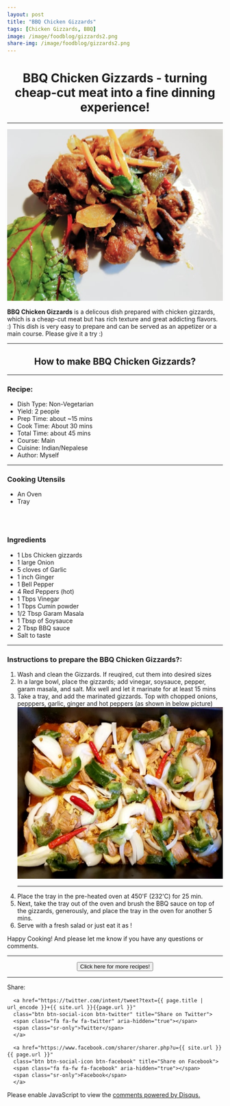 ```yaml
---
layout: post
title: "BBQ Chicken Gizzards"
tags: [Chicken Gizzards, BBQ]
image: /image/foodblog/gizzards2.png
share-img: /image/foodblog/gizzards2.png
---
```


<center><h1> BBQ Chicken Gizzards - turning cheap-cut meat into a fine dinning experience! </h1> </center>
<hr>
<center> <img src="/image/foodblog/gizzards2.png" width="auto" height="400"></center>

__BBQ Chicken Gizzards__  is a delicous dish prepared with chicken gizzards, which is a cheap-cut meat but has rich texture and great addicting flavors. :) This dish is very easy to prepare and can be served as an appetizer or a main course.  Please give it a try :)
<hr>

<center><h2> How to make BBQ Chicken Gizzards?</h2></center>
<hr>

<h3> Recipe: </h3>

<ul>
  <li> Dish Type: Non-Vegetarian </li>
  <li> Yield: 2 people </li>
  <li> Prep Time: about ~15 mins </li>
  <li> Cook Time: About 30 mins </li>
  <li> Total Time:  about 45 mins </li>
  <li> Course:  Main </li>
  <li> Cuisine: Indian/Nepalese  </li>
  <li> Author: Myself</li>
</ul>
<hr>

<h3> Cooking Utensils </h3>
<ul>
    <li> An Oven </li>
    <li> Tray </li>
</ul>

<code>
    <ins class="epn-placement" data-config-id="5d1c1b573b11ab5f8b750af4"></ins>
</code>
    
<h3> Ingredients</h3>

<ul>
    <li> 1 Lbs Chicken gizzards </li>
    <li> 1 large Onion </li>
    <li> 5 cloves of Garlic</li>
    <li> 1 inch Ginger</li>
    <li> 1 Bell Pepper</li>
    <li> 4 Red Peppers (hot) </li>
    <li> 1 Tbps Vinegar </li>
    <li> 1 Tbps Cumin powder </li>
    <li> 1/2 Tbsp Garam Masala</li>
    <li> 1 Tbsp of Soysauce</li>
    <li> 2 Tbsp BBQ sauce</li>
    <li> Salt to taste</li>
</ul>

<hr>

<h3> Instructions to prepare the BBQ Chicken Gizzards?:</h3>

<ol>
  <li> Wash and clean the Gizzards. If reuqired, cut them into desired sizes</li>
  <li> In a large bowl, place the gizzards; add vinegar, soysauce, pepper, garam masala, and salt. Mix well and let it marinate for at least 15 mins</li>
  <li> Take a tray, and add the marinated gizzards. Top with chopped onions, pepppers, garlic, ginger and hot peppers (as shown in below picture) </li>
  <img src="/image/foodblog/gizzards3.png" width="auto" height="400">
  <hr>
  <li> Place the tray in the pre-heated oven at 450'F (232'C) for 25 min. </li>
  <li> Next, take the tray out of the oven and brush the BBQ sauce on top of the gizzards, generously, and place the tray in the oven for another 5 mins. </li>
  <li> Serve with a fresh salad or just eat it as ! </li>
</ol>

<p> Happy Cooking! And please let me know if you have any questions or comments.</p>

<hr>
<center>
<form>
<input class="MyButton" type="button" value="Click here for more recipes!" onclick="window.location.href='https://avikarn.com/foodblog/'" />
</form>
</center>
<hr>


<!--- Sharing ----------------------------------->
<section id = "social-share-section">
  <span class="sr-only">Share: </span>

  
<!--- Share on Twitter -->
      <a href="https://twitter.com/intent/tweet?text={{ page.title | url_encode }}+{{ site.url }}{{page.url }}"
      class="btn btn-social-icon btn-twitter" title="Share on Twitter">
      <span class="fa fa-fw fa-twitter" aria-hidden="true"></span>
      <span class="sr-only">Twitter</span>
      </a>

<!--- Share on Facebook -->
      <a href="https://www.facebook.com/sharer/sharer.php?u={{ site.url }}{{ page.url }}"
      class="btn btn-social-icon btn-facebook" title="Share on Facebook">
      <span class="fa fa-fw fa-facebook" aria-hidden="true"></span>
      <span class="sr-only">Facebook</span>
      </a>
</section>

  
<div class="disqus-comments">
          
<div class="comments">
    <div id="disqus_thread"></div>
    <script type="text/javascript">
        var disqus_shortname = 'avikarn';
            var url_parts = window.location.href.split("?");
            url_parts = url_parts[0].split("#");
            disqus_url = url_parts[0];
            disqus_url = disqus_url.replace(/(\/)*$/, "/");
            disqus_url = disqus_url.replace(/https:\/\//, "http:\/\/");
            if (disqus_url.substr(-9) == "projects/") {
                disqus_url = disqus_url.substr(0, disqus_url.length - 1);
            }

        (function() {
            var dsq = document.createElement('script'); dsq.type = 'text/javascript'; dsq.async = true;
            dsq.src = '//' + disqus_shortname + '.disqus.com/embed.js';
            (document.getElementsByTagName('head')[0] || document.getElementsByTagName('body')[0]).appendChild(dsq);
        })();
  </script>
    <noscript>Please enable JavaScript to view the <a href="https://disqus.com/?ref_noscript">comments powered by Disqus.</a></noscript>
  </div>
</div>

<!-- Global site tag (gtag.js) - Google Analytics -->
<script async src="https://www.googletagmanager.com/gtag/js?id=UA-123359651-1"></script>
<script>
  window.dataLayer = window.dataLayer || [];
  function gtag(){dataLayer.push(arguments);}
  gtag('js', new Date());
  gtag('config', 'UA-123359651-1');
</script>

<script async src="//pagead2.googlesyndication.com/pagead/js/adsbygoogle.js"></script>
<script>
  (adsbygoogle = window.adsbygoogle || []).push({
    google_ad_client: "ca-pub-5126027065024936",
    enable_page_level_ads: true
  });
</script>


